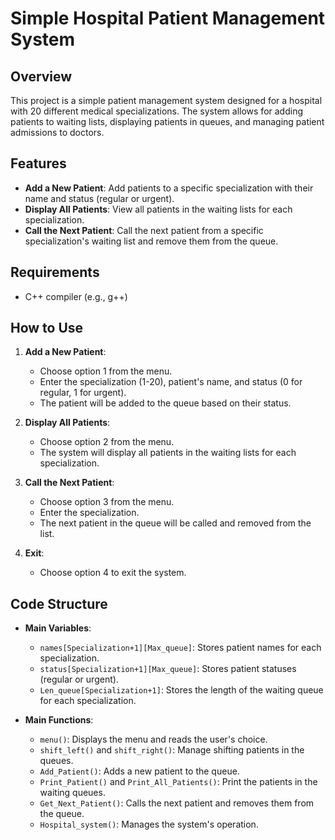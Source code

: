 # Simple Hospital Patient Management System

## Overview
This project is a simple patient management system designed for a hospital with 20 different medical specializations. The system allows for adding patients to waiting lists, displaying patients in queues, and managing patient admissions to doctors.

## Features
- **Add a New Patient**: Add patients to a specific specialization with their name and status (regular or urgent).
- **Display All Patients**: View all patients in the waiting lists for each specialization.
- **Call the Next Patient**: Call the next patient from a specific specialization's waiting list and remove them from the queue.

## Requirements
- C++ compiler (e.g., g++)

## How to Use
1. **Add a New Patient**:
   - Choose option 1 from the menu.
   - Enter the specialization (1-20), patient's name, and status (0 for regular, 1 for urgent).
   - The patient will be added to the queue based on their status.

2. **Display All Patients**:
   - Choose option 2 from the menu.
   - The system will display all patients in the waiting lists for each specialization.

3. **Call the Next Patient**:
   - Choose option 3 from the menu.
   - Enter the specialization.
   - The next patient in the queue will be called and removed from the list.

4. **Exit**:
   - Choose option 4 to exit the system.

## Code Structure
- **Main Variables**:
  - `names[Specialization+1][Max_queue]`: Stores patient names for each specialization.
  - `status[Specialization+1][Max_queue]`: Stores patient statuses (regular or urgent).
  - `Len_queue[Specialization+1]`: Stores the length of the waiting queue for each specialization.

- **Main Functions**:
  - `menu()`: Displays the menu and reads the user's choice.
  - `shift_left()` and `shift_right()`: Manage shifting patients in the queues.
  - `Add_Patient()`: Adds a new patient to the queue.
  - `Print_Patient()` and `Print_All_Patients()`: Print the patients in the waiting queues.
  - `Get_Next_Patient()`: Calls the next patient and removes them from the queue.
  - `Hospital_system()`: Manages the system's operation.
